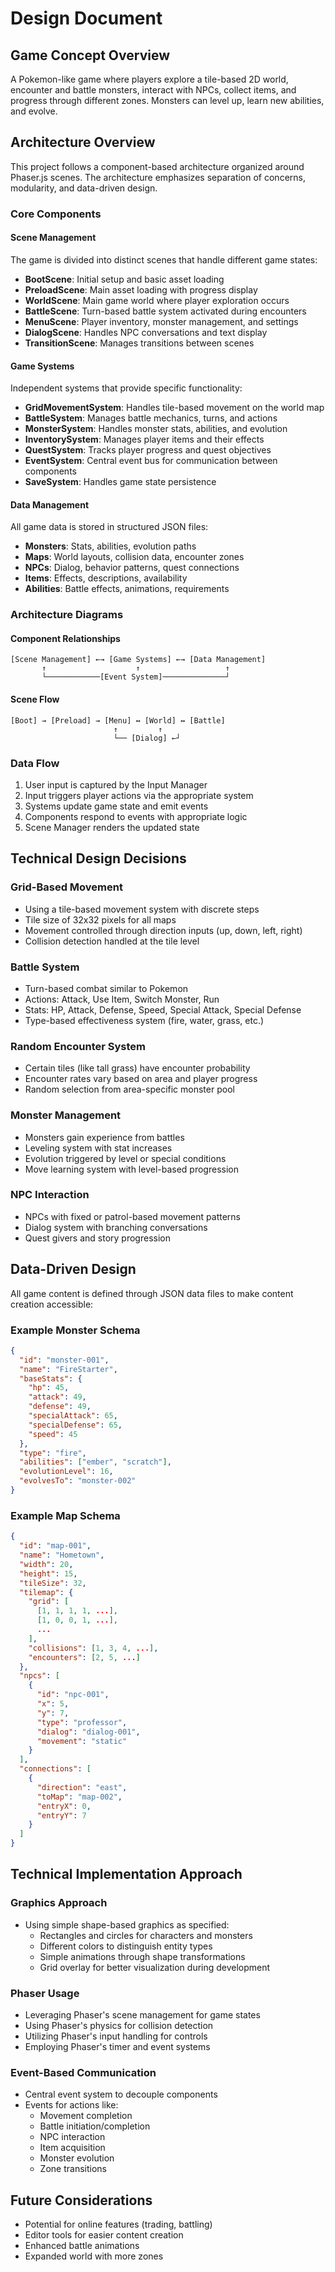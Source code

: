 # Design Document

## Game Concept Overview

A Pokemon-like game where players explore a tile-based 2D world, encounter and battle monsters, interact with NPCs, collect items, and progress through different zones. Monsters can level up, learn new abilities, and evolve.

## Architecture Overview

This project follows a component-based architecture organized around Phaser.js scenes. The architecture emphasizes separation of concerns, modularity, and data-driven design.

### Core Components

#### Scene Management
The game is divided into distinct scenes that handle different game states:
- **BootScene**: Initial setup and basic asset loading
- **PreloadScene**: Main asset loading with progress display
- **WorldScene**: Main game world where player exploration occurs
- **BattleScene**: Turn-based battle system activated during encounters
- **MenuScene**: Player inventory, monster management, and settings
- **DialogScene**: Handles NPC conversations and text display
- **TransitionScene**: Manages transitions between scenes

#### Game Systems
Independent systems that provide specific functionality:
- **GridMovementSystem**: Handles tile-based movement on the world map
- **BattleSystem**: Manages battle mechanics, turns, and actions
- **MonsterSystem**: Handles monster stats, abilities, and evolution
- **InventorySystem**: Manages player items and their effects
- **QuestSystem**: Tracks player progress and quest objectives
- **EventSystem**: Central event bus for communication between components
- **SaveSystem**: Handles game state persistence

#### Data Management
All game data is stored in structured JSON files:
- **Monsters**: Stats, abilities, evolution paths
- **Maps**: World layouts, collision data, encounter zones
- **NPCs**: Dialog, behavior patterns, quest connections
- **Items**: Effects, descriptions, availability
- **Abilities**: Battle effects, animations, requirements

### Architecture Diagrams

#### Component Relationships
```
[Scene Management] ←→ [Game Systems] ←→ [Data Management]
       ↑                    ↑                   ↑
       └────────────[Event System]──────────────┘
```

#### Scene Flow
```
[Boot] → [Preload] → [Menu] ↔ [World] ↔ [Battle]
                       ↑         ↑ 
                       └── [Dialog] ←┘
```

### Data Flow

1. User input is captured by the Input Manager
2. Input triggers player actions via the appropriate system
3. Systems update game state and emit events
4. Components respond to events with appropriate logic
5. Scene Manager renders the updated state

## Technical Design Decisions

### Grid-Based Movement
- Using a tile-based movement system with discrete steps
- Tile size of 32x32 pixels for all maps
- Movement controlled through direction inputs (up, down, left, right)
- Collision detection handled at the tile level

### Battle System
- Turn-based combat similar to Pokemon
- Actions: Attack, Use Item, Switch Monster, Run
- Stats: HP, Attack, Defense, Speed, Special Attack, Special Defense
- Type-based effectiveness system (fire, water, grass, etc.)

### Random Encounter System
- Certain tiles (like tall grass) have encounter probability
- Encounter rates vary based on area and player progress
- Random selection from area-specific monster pool

### Monster Management
- Monsters gain experience from battles
- Leveling system with stat increases
- Evolution triggered by level or special conditions
- Move learning system with level-based progression

### NPC Interaction
- NPCs with fixed or patrol-based movement patterns
- Dialog system with branching conversations
- Quest givers and story progression

## Data-Driven Design

All game content is defined through JSON data files to make content creation accessible:

### Example Monster Schema
```json
{
  "id": "monster-001",
  "name": "FireStarter",
  "baseStats": {
    "hp": 45,
    "attack": 49,
    "defense": 49,
    "specialAttack": 65,
    "specialDefense": 65,
    "speed": 45
  },
  "type": "fire",
  "abilities": ["ember", "scratch"],
  "evolutionLevel": 16,
  "evolvesTo": "monster-002"
}
```

### Example Map Schema
```json
{
  "id": "map-001",
  "name": "Hometown",
  "width": 20,
  "height": 15,
  "tileSize": 32,
  "tilemap": {
    "grid": [
      [1, 1, 1, 1, ...],
      [1, 0, 0, 1, ...],
      ...
    ],
    "collisions": [1, 3, 4, ...],
    "encounters": [2, 5, ...]
  },
  "npcs": [
    {
      "id": "npc-001",
      "x": 5,
      "y": 7,
      "type": "professor",
      "dialog": "dialog-001",
      "movement": "static"
    }
  ],
  "connections": [
    {
      "direction": "east",
      "toMap": "map-002",
      "entryX": 0,
      "entryY": 7
    }
  ]
}
```

## Technical Implementation Approach

### Graphics Approach
- Using simple shape-based graphics as specified:
    - Rectangles and circles for characters and monsters
    - Different colors to distinguish entity types
    - Simple animations through shape transformations
    - Grid overlay for better visualization during development

### Phaser Usage
- Leveraging Phaser's scene management for game states
- Using Phaser's physics for collision detection
- Utilizing Phaser's input handling for controls
- Employing Phaser's timer and event systems

### Event-Based Communication
- Central event system to decouple components
- Events for actions like:
    - Movement completion
    - Battle initiation/completion
    - NPC interaction
    - Item acquisition
    - Monster evolution
    - Zone transitions

## Future Considerations

- Potential for online features (trading, battling)
- Editor tools for easier content creation
- Enhanced battle animations
- Expanded world with more zones